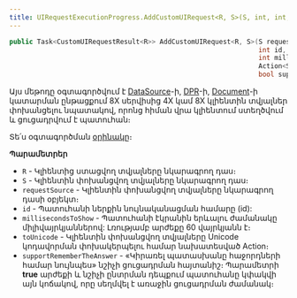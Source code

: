 ```yaml
---
title: UIRequestExecutionProgress.AddCustomUIRequest<R, S>(S, int, int, Action<S>, bool) մեթոդ
---
```


```c#
public Task<CustomUIRequestResult<R>> AddCustomUIRequest<R, S>(S requestSource, 
                                                               int id,
                                                               int millisecondsToShow = 60000,
                                                               Action<S> toUnicode = null,
                                                               bool supportRememberTheAnswer = false);
```

Այս մեթոդը օգտագործվում է [DataSource](../../definitions/ds.md)-ի, [DPR](../../definitions/dpr.md)-ի, [Document](../../definitions/document.md)-ի կատարման ընթացքում 8X սերվիսից 4X կամ 8X կլիենտին տվյալներ փոխանցելու նպատակով, որոնց հիման վրա կլիենտում ստեղծվում և ցուցադրվում է պատուհան։ 

Տե՛ս օգտագործման [օրինակը](../../examples/AddCustomUIRequest.md)։

**Պարամետրեր**

* `R` - Կլիենտից ստացվող տվյալները նկարագրող դաս։
* `S` - Կլիենտին փոխանցվող տվյալները նկարագրող դաս։
* `requestSource` - Կլիենտին փոխանցվող տվյալները նկարագրող դասի օբյեկտ։
* `id` - Պատուհանի ներքին նույնականացման համարը (id):
* `millisecondsToShow` - Պատուհանի էկրանին երևալու ժամանակը միլիվայրկյաններով: Լռությամբ արժեքը 60 վայրկյանն է։
* `toUnicode` - Կլիենտին փոխանցվող տվյալները Unicode կոդավորման փոխակերպելու համար նախատեսված Action։
* `supportRememberTheAnswer` - «Կիրառել պատասխանը հաջորդների համար նույնպես» նշիչի ցուցադրման հայտանիշ։ Պարամետրի **true** արժեքի և նշիչի ընտրման դեպքում պատուհանը կփակվի այն կոճակով, որը սեղմվել է առաջին ցուցադրման ժամանակ։